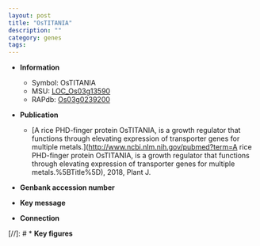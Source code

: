 ```yaml
---
layout: post
title: "OsTITANIA"
description: ""
category: genes
tags: 
---
```


* **Information**  
    + Symbol: OsTITANIA  
    + MSU: [LOC_Os03g13590](http://rice.plantbiology.msu.edu/cgi-bin/ORF_infopage.cgi?orf=LOC_Os03g13590)  
    + RAPdb: [Os03g0239200](http://rapdb.dna.affrc.go.jp/viewer/gbrowse_details/irgsp1?name=Os03g0239200)  

* **Publication**  
    + [A rice PHD-finger protein OsTITANIA, is a growth regulator that functions through elevating expression of transporter genes for multiple metals.](http://www.ncbi.nlm.nih.gov/pubmed?term=A rice PHD-finger protein OsTITANIA, is a growth regulator that functions through elevating expression of transporter genes for multiple metals.%5BTitle%5D), 2018, Plant J.

* **Genbank accession number**  

* **Key message**  

* **Connection**  

[//]: # * **Key figures**  


